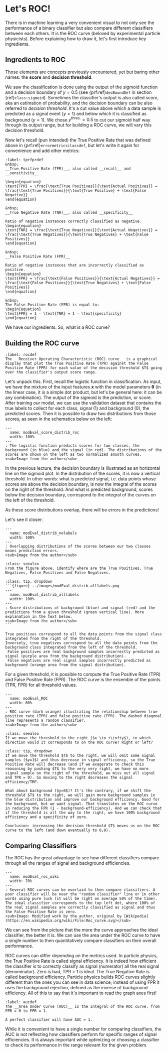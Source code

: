 # Let's ROC!

There is in machine learning a very convenient visual to not only see the performance of a binary classifier but also compare different classifiers between each others. It is the ROC curve (beloved by experimental particle physicists). Before explaining how to draw it, let's first introduce key ingredients.

## Ingredients to ROC
Those elements are concepts previously encountered, yet but baring other names: the __score__ and __decision threshold__.

We saw the classification is done using the output of the sigmoid function and a decision boundary of $y=0.5$ (see {prf:ref}`decBoundDef` in section {ref}`class:sigmoid`). Sometimes the classifier's output is also called _score_, aka an estimation of probability, and the decision boundary can be also referred to _decision threshold_. It's a cut value above which a data sample is predicted as a signal event ($y=1$) and below which it is classified as background ($y=1$). We chose $y^\text{thres.}=0.5$ to cut our sigmoid half way through its output range, but for building a ROC curve, we will vary this decision threshold.

Now let's recall (pun intended) the True Positive Rate that was defined above in {prf:ref}`errormetricsclassdef`, but let's write it again for convenience and add other metrics:

````{prf:definition}
:label: tprfprdef
&nbsp;  
__True Positive Rate (TPR)__, also called __recall__ and __sensitivity__  

\begin{equation}
\text{TPR} = \frac{\text{True Positives}}{\text{Actual Positives}} = \frac{\text{True Positives}}{\text{True Positive} + \text{False Negative}}
\end{equation}

&nbsp;  
__True Negative Rate (TNR)__, also called __specificity__  

Ratio of negative instances correctly classified as negative. 
\begin{equation}
\text{TNR} = \frac{\text{True Negatives}}{\text{Actual Negatives}} = \frac{\text{True Negatives}}{\text{True Negatives} + \text{False Positives}}
\end{equation}

&nbsp;  
__False Positive Rate (FPR)__  

Ratio of negative instances that are incorrectly classified as positive.  
\begin{equation}
\text{FPR} = \frac{\text{False Positives}}{\text{Actual Negatives}} = \frac{\text{False Positives}}{\text{True Negatives} + \text{False Positives}}
\end{equation}

&nbsp;  
The False Positive Rate (FPR) is equal to:
\begin{equation}
\text{FPR} = 1 - \text{TNR} = 1 - \text{specificity}
\end{equation}
````



We have our ingredients. So, what is a ROC curve?

## Building the ROC curve

````{prf:definition}
:label: rocdef
The __Receiver Operating Characteristic (ROC) curve__ is a graphical display that plot the True Positive Rate (TPR) against the False Positive Rate (FPR) for each value of the decision threshold $T$ going over the classifier's output score range.
````

Let's unpack this. First, recall the logistic function in classification. As input, we have the mixture of the input features $\boldsymbol{x}$ with the model parameters $\boldsymbol{\theta}$ (in the linear case, it is a simple dot product, but let's be general here: it can be any combination). The output of the sigmoid is the prediction, or score. After training our model, we can use the validation dataset that contains the true labels to collect for each class, signal (1) and background (0), the predicted scores. Then it is possible to draw two distributions from those scores, as seen in the schematics below on the left:

```{figure} ../images/modEval_score_distrib_roc.png
---
  name: modEval_score_distrib_roc
  width: 100%
---
: The logistic function predicts scores for two classes, the background (in blue) and the signal (in red). The distributions of the scores are shown on the left as two normalized smooth curves.  
<sub>Image from the author</sub>
```

In the previous lecture, the decision boundary is illustrated as an horizontal line on the sigmoid plot. In the distribution of the scores, it is now a vertical threshold. In other words: what is predicted signal, i.e. data points whose scores are above the decision boundary, is now the integral of the scores on the right of the threshold. And what is predicted background, scores below the decision boundary, correspond to the integral of the curves on the left of the threshold.

As these score distributions overlap, there will be errors in the predictions!  

Let's see it closer:

```{figure} ../images/modEval_distrib_nolabels.png
---
  name: modEval_distrib_nolabels
  width: 100%
---
: Overlapping distributions of the scores between our two classes means prediction errors.  
<sub>Image from the author</sub>
```
```{admonition} Exercise
:class: seealso
From the figure above, identify where are the True Positives, True Negatives, False Positives and False Negatives.
```
````{admonition} Check your answer
:class: tip, dropdown 
```{figure} ../images/modEval_distrib_alllabels.png
---
  name: modEval_distrib_alllabels
  width: 100%
---
: Score distributions of background (blue) and signal (red) and the predictions from a given threshold (green vertical line). More explanation in the text below.  
<sub>Image from the author</sub>
```

True positives correspond to all the data points from the signal class integrated from the right of the threshold.  
Inversely, true negatives correspond to all the data points from the background class integrated from the left of the threshold.  
 False positives are real background samples incorrectly predicted as signal (purple area from the background distribution).  
 False negatives are real signal samples incorrectly predicted as background (orange area from the signal distribution).  

````

For a given threshold, it is possible to compute the True Positive Rate (TPR) and False Positive Rate (FPR). The ROC curve is the ensemble of the points (TPR, FPR) for all threshold values.

```{figure} ../images/modEval_ROC.png
---
  name: modEval_ROC
  width: 60%
---
: ROC curve (dark orange) illustrating the relationship between true positive rate (TPR) and false positive rate (FPR). The dashed diagonal line represents a random classifier.  
<sub>Image from the author</sub>
```


```{admonition} Exercise
:class: seealso
If we move the threshold to the right ($x \to +\infty$), in which direction would it corresponds to on the ROC curve? Right or left?
```


````{admonition} Check your answer
:class: tip, dropdown
If we move the threshold $T$ to the right, we will omit some signal samples ($y=1$) and thus decrease in signal efficiency, so the True Positive Rate will decrease (and if we exagerate to check this reasoning by pushing $T$ to the very very right, we have no more signal sample on the right of the threshold, we miss out all signal and TPR = 0). So moving to the right decreases the signal efficiency/TRP.  

What about background ($y=0$)? It's the contrary, if we shift the threshold $T$ to the right, we will gain more background samples in the blue distribution and improve our background efficiency. Good for the background, but we want signal. That translates on the ROC curve in reducing the FPR (1 - background-efficiency). And we can check that if the threshold is all the way to the right, we have 100% background efficiency and a specificity of zero.

Conclusion: increasing the decision threshold $T$ moves us on the ROC curve to the left (and down eventually to 0,0). 
````

## Comparing Classifiers
The ROC has the great advantage to see how different classifiers compare through all the ranges of signal and background efficiencies. 

```{figure} ../images/modEval_roc_wiki.png
---
  name: modEval_roc_wiki
  width: 70%
---
: Several ROC curves can be overlaid to then compare classifiers. A poor classifier will be near the "random classifier" line or in other words using pure luck (it will be right on average 50% of the time). The ideal classifier corresponds to the top left dot, where 100% of the real signal samples are correctly classified as signal and thus the False Positive Rate is zero.  
<sub>Image: Modified work by the author, original by [Wikipedia](https://en.wikipedia.org/wiki/File:Roc_curve.svg)</sub>
```

We can see from the picture that the more the curve approaches the ideal classifier, the better it is. We can use the area under the ROC curve to have a single number to then quantitatively compare classifiers on their overall performance.

ROC curves can differ depending on the metrics used. In particle physics, the True Positive Rate is called signal efficiency. It is indeed how efficient the classifier is to correctly classify as signal (numerator) all the real signal (denominator). Zero is bad, TPR = 1 is ideal. The True Negative Rate is called background efficiency. Particle physics builds ROC curves slightly different than the ones you can see in data science; instead of using FPR it uses the background rejection, defined as the inverse of background efficiency. All of this to say that it's important to read the graph axes first!   


````{prf:definition}
:label: aucdef
The __Area Under Curve (AUC)__ is the integral of the ROC curve, from FPR = 0 to FPR = 1.

A perfect classifier will have AUC = 1.
````

While it is convenient to have a single number for comparing classifiers, the AUC is not reflecting how classifiers perform for specific ranges of signal efficiencies. It is always important while optimizing or choosing a classifier to check its performance in the range relevant for the given problem.

